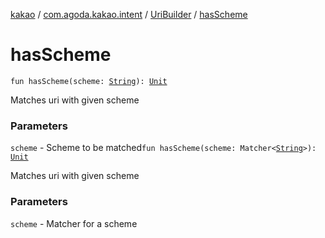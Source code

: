 [kakao](../../index.md) / [com.agoda.kakao.intent](../index.md) / [UriBuilder](index.md) / [hasScheme](./has-scheme.md)

# hasScheme

`fun hasScheme(scheme: `[`String`](https://kotlinlang.org/api/latest/jvm/stdlib/kotlin/-string/index.html)`): `[`Unit`](https://kotlinlang.org/api/latest/jvm/stdlib/kotlin/-unit/index.html)

Matches uri with given scheme

### Parameters

`scheme` - Scheme to be matched`fun hasScheme(scheme: Matcher<`[`String`](https://kotlinlang.org/api/latest/jvm/stdlib/kotlin/-string/index.html)`>): `[`Unit`](https://kotlinlang.org/api/latest/jvm/stdlib/kotlin/-unit/index.html)

Matches uri with given scheme

### Parameters

`scheme` - Matcher for a scheme